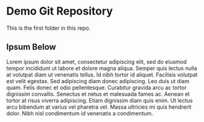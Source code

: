# Demo Git Repository 

This is the first folder in this repo.


## Ipsum Below
Lorem ipsum dolor sit amet, consectetur adipiscing elit, sed do eiusmod tempor incididunt ut labore et dolore magna aliqua. Semper quis lectus nulla at volutpat diam ut venenatis tellus. Id nibh tortor id aliquet. Facilisis volutpat est velit egestas. Sed adipiscing diam donec adipiscing. Leo duis ut diam quam. Felis donec et odio pellentesque. Curabitur gravida arcu ac tortor dignissim convallis. Senectus et netus et malesuada fames ac. Aenean et tortor at risus viverra adipiscing. Etiam dignissim diam quis enim. Ut lectus arcu bibendum at varius vel pharetra vel. Massa ultricies mi quis hendrerit dolor. Nibh nisl condimentum id venenatis a condimentum.
